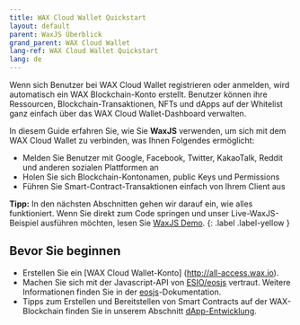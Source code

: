 ```yaml
---
title: WAX Cloud Wallet Quickstart
layout: default
parent: WaxJS Überblick
grand_parent: WAX Cloud Wallet
lang-ref: WAX Cloud Wallet Quickstart
lang: de
---
```


Wenn sich Benutzer bei WAX Cloud Wallet registrieren oder anmelden, wird automatisch ein WAX Blockchain-Konto erstellt. Benutzer können ihre Ressourcen, Blockchain-Transaktionen, NFTs und dApps auf der Whitelist ganz einfach über das WAX Cloud Wallet-Dashboard verwalten.

In diesem Guide erfahren Sie, wie Sie **WaxJS** verwenden, um sich mit dem WAX Cloud Wallet zu verbinden, was Ihnen Folgendes ermöglicht:

* Melden Sie Benutzer mit Google, Facebook, Twitter, KakaoTalk, Reddit und anderen sozialen Plattformen an
* Holen Sie sich Blockchain-Kontonamen, public Keys und Permissions
* Führen Sie Smart-Contract-Transaktionen einfach von Ihrem Client aus

**Tipp:** In den nächsten Abschnitten gehen wir darauf ein, wie alles funktioniert. Wenn Sie direkt zum Code springen und unser Live-WaxJS-Beispiel ausführen möchten, lesen Sie [WaxJS Demo](/de/wax-cloud-wallet/waxjs/waxjs_demo).
{: .label .label-yellow }

## Bevor Sie beginnen

* Erstellen Sie ein [WAX Cloud Wallet-Konto] (http://all-access.wax.io).
* Machen Sie sich mit der Javascript-API von [ESIO/eosjs](https://github.com/EOSIO/eosjs) vertraut. Weitere Informationen finden Sie in der [eosjs](https://eosio.github.io/eosjs/latest)-Dokumentation.
* Tipps zum Erstellen und Bereitstellen von Smart Contracts auf der WAX-Blockchain finden Sie in unserem Abschnitt [dApp-Entwicklung](/de/dapp-development/).